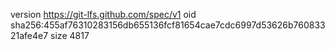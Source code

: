 version https://git-lfs.github.com/spec/v1
oid sha256:455af76310283156db655136fcf81654cae7cdc6997d53626b76083321afe4e7
size 4817
